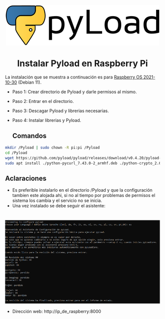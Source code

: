# <div align="center">
<p align="center">
<img src="images/banner.png">
</p>

# <div align="center">Instalar Pyload en Raspberry Pi
  La instalación que se muestra a continuación es para <a href="https://downloads.raspberrypi.org/raspios_lite_armhf/release_notes.txt" target="_blank">Raspberry OS 2021-10-30</a> (Debian 11).
  
* Paso 1: Crear directorio de Pyload y darle permisos al mismo.
* Paso 2: Entrar en el directorio.
* Paso 3: Descagar Pyload y librerias necesarias.
* Paso 4: Instalar librerias y Pyload.
  
  ## Comandos ##
```bash 
mkdir /Pyload | sudo chown -R pi:pi /Pyload
cd /Pyload
wget https://github.com/pyload/pyload/releases/download/v0.4.20/pyload-cli_0.4.20_all.deb http://ftp.us.debian.org/debian/pool/main/p/pycurl/python-pycurl_7.43.0-2_armhf.deb http://ftp.us.debian.org/debian/pool/main/p/python-crypto/python-crypto_2.6.1-9+b1_armhf.deb
sudo apt install ./python-pycurl_7.43.0-2_armhf.deb ./python-crypto_2.6.1-9+b1_armhf.deb ./pyload-cli_0.4.20_all.deb -y
```
  ## Aclaraciones ##
- Es preferible instalarlo en el directorio /Pyload y que la configuración tambien este alojada ahi, si no al tiempo por problemas de permisos el sistema los cambia y el servicio no se inicia.
- Una vez instalado se debe seguir el asistente:
  # <div align="center">
<p align="center">
<img src="images/Prompt.png">
</p>
  
- Dirección web: http://ip_de_raspberry:8000
